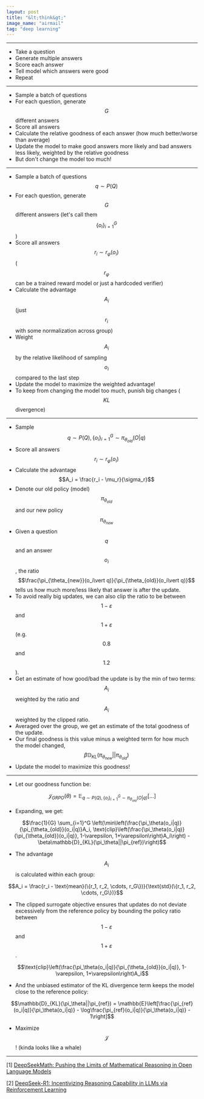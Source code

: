 ```yaml
---
layout: post
title: "&lt;think&gt;"
image_name: "airmail"
tag: "deep learning"
---
```


---

- Take a question
- Generate multiple answers
- Score each answer
- Tell model which answers were good
- Repeat

___

- Sample a batch of questions
- For each question, generate $$G$$ different answers
- Score all answers
- Calculate the relative goodness of each answer (how much better/worse than average)
- Update the model to make good answers more likely and bad answers less likely, weighted by the relative goodness
- But don't change the model too much!

___

- Sample a batch of questions $$q \sim P(Q)$$
- For each question, generate $$G$$ different answers (let's call them $$\{o_i\}_{i=1}^G$$)
- Score all answers $$r_i \sim r_{\varphi}(o_i)$$ ($$r_{\varphi}$$ can be a trained reward model or just a hardcoded verifier)
- Calculate the advantage $$A_i$$ (just $$r_i$$ with some normalization across group)
- Weight $$A_i$$ by the relative likelihood of sampling $$o_i$$ compared to the last step
- Update the model to maximize the weighted advantage!
- To keep from changing the model too much, punish big changes ($$KL$$ divergence)

___

- Sample $$q \sim P(Q), \{o_i\}^G_{i=1}\sim \pi_{\theta_{old}}(O\vert q)$$
- Score all answers $$r_i \sim r_{\varphi}(o_i)$$
- Calculate the advantage $$A_i = \frac{r_i - \mu_r}{\sigma_r}$$
- Denote our old policy (model) $$\pi_{\theta_{old}}$$ and our new policy $$\pi_{\theta_{new}}$$
- Given a question $$q$$ and an answer $$o_i$$, the ratio $$\frac{\pi_{\theta_{new}}(o_i\vert q)}{\pi_{\theta_{old}}(o_i\vert q)}$$ tells us how much more/less likely that answer is after the update.
- To avoid really big updates, we can also clip the ratio to be between $$1 - \varepsilon$$ and $$1 + \varepsilon$$ (e.g. $$0.8$$ and $$1.2$$).
- Get an estimate of how good/bad the update is by the min of two terms: $$A_i$$ weighted by the ratio and $$A_i$$ weighted by the clipped ratio.
- Averaged over the group, we get an estimate of the total goodness of the update.
- Our final goodness is this value minus a weighted term for how much the model changed, $$\beta\mathbb{D}_{KL}(\pi_{\theta_{new}} \vert\vert \pi_{\theta_{old}})$$
- Update the model to maximize this goodness!

___

- Let our goodness function be:

$$\mathcal{J}_{GRPO}(\theta) = \mathbb{E}_{q\sim P(Q), \{o_i\}^G_{i=1}\sim \pi_{\theta_{old}}(O\vert q)} \left[ ... \right]$$

- Expanding, we get:

$$\frac{1}{G} \sum_{i=1}^G \left(\min\left(\frac{\pi_\theta(o_i|q)}{\pi_{\theta_{old}}(o_i|q)}A_i, \text{clip}\left(\frac{\pi_\theta(o_i|q)}{\pi_{\theta_{old}}(o_i|q)}, 1-\varepsilon, 1+\varepsilon\right)A_i\right) - \beta\mathbb{D}_{KL}(\pi_\theta||\pi_{ref})\right)$$

- The advantage $$A_i$$ is calculated within each group:

$$A_i = \frac{r_i - \text{mean}(\{r_1, r_2, \cdots, r_G\})}{\text{std}(\{r_1, r_2, \cdots, r_G\})}$$

- The clipped surrogate objective ensures that updates do not deviate excessively from the reference policy by bounding the policy ratio between $$1 - \varepsilon$$ and $$1 + \varepsilon$$.

$$\text{clip}\left(\frac{\pi_\theta(o_i|q)}{\pi_{\theta_{old}}(o_i|q)}, 1-\varepsilon, 1+\varepsilon\right)A_i$$

- And the unbiased estimator of the KL divergence term keeps the model close to the reference policy:

$$\mathbb{D}_{KL}(\pi_\theta||\pi_{ref}) = \mathbb{E}\left[\frac{\pi_{ref}(o_i|q)}{\pi_\theta(o_i|q)} - \log\frac{\pi_{ref}(o_i|q)}{\pi_\theta(o_i|q)} - 1\right]$$

- Maximize $$\mathcal{J}$$! (kinda looks like a whale)

---


[1] [DeepSeekMath: Pushing the Limits of Mathematical Reasoning in Open Language Models](https://arxiv.org/pdf/2402.03300)

[2] [DeepSeek-R1: Incentivizing Reasoning Capability in LLMs via Reinforcement Learning](https://arxiv.org/pdf/2501.12948)